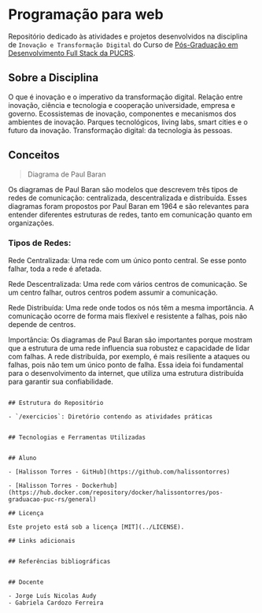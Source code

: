 # Programação para web

Repositório dedicado às atividades e projetos desenvolvidos na disciplina de `Inovação e Transformação Digital` do Curso de [Pós-Graduação em Desenvolvimento Full Stack da PUCRS](https://online.pucrs.br/pos-graduacao/desenvolvimento-full-stack).

## Sobre a Disciplina

O que é inovação e o imperativo da transformação digital. Relação entre inovação, ciência e tecnologia e cooperação universidade, empresa e governo. Ecossistemas de inovação, componentes e mecanismos dos ambientes de inovação. Parques tecnológicos, living labs, smart cities e o futuro da inovação. Transformação digital: da tecnologia às pessoas.

## Conceitos

> Diagrama de Paul Baran


Os diagramas de Paul Baran são modelos que descrevem três tipos de redes de comunicação: centralizada, descentralizada e distribuída. Esses diagramas foram propostos por Paul Baran em 1964 e são relevantes para entender diferentes estruturas de redes, tanto em comunicação quanto em organizações.

### Tipos de Redes:

Rede Centralizada:
Uma rede com um único ponto central. Se esse ponto falhar, toda a rede é afetada.

Rede Descentralizada:
Uma rede com vários centros de comunicação. Se um centro falhar, outros centros podem assumir a comunicação.

Rede Distribuída:
Uma rede onde todos os nós têm a mesma importância. A comunicação ocorre de forma mais flexível e resistente a falhas, pois não depende de centros. 

Importância:
Os diagramas de Paul Baran são importantes porque mostram que a estrutura de uma rede influencia sua robustez e capacidade de lidar com falhas. A rede distribuída, por exemplo, é mais resiliente a ataques ou falhas, pois não tem um único ponto de falha. Essa ideia foi fundamental para o desenvolvimento da internet, que utiliza uma estrutura distribuída para garantir sua confiabilidade. 
```

## Estrutura do Repositório

- `/exercicios`: Diretório contendo as atividades práticas


## Tecnologias e Ferramentas Utilizadas


## Aluno

- [Halisson Torres - GitHub](https://github.com/halissontorres)

- [Halisson Torres - Dockerhub](https://hub.docker.com/repository/docker/halissontorres/pos-graduacao-puc-rs/general)

## Licença

Este projeto está sob a licença [MIT](../LICENSE).

## Links adicionais


## Referências bibliográficas


## Docente

- Jorge Luís Nicolas Audy
- Gabriela Cardozo Ferreira


